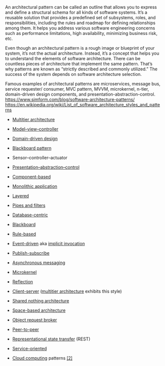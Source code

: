 An architectural pattern can be called an outline that allows you to express and define a structural schema for all kinds of software systems. It’s a reusable solution that provides a predefined set of subsystems, roles, and responsibilities, including the rules and roadmap for defining relationships among them. It helps you address various software engineering concerns such as performance limitations, high availability, minimizing business risk, etc.     

Even though an architectural pattern is a rough image or blueprint of your system, it’s not the actual architecture. Instead, it’s a concept that helps you to understand the elements of software architecture. There can be countless pieces of architecture that implement the same pattern. That’s why patterns are known as “strictly described and commonly utilized.” The success of the system depends on software architecture selection. 

Famous examples of architectural patterns are microservices, message bus, service requester/ consumer, MVC pattern, MVVM, microkernel, n-tier, domain-driven design components, and presentation-abstraction-control.
https://www.simform.com/blog/software-architecture-patterns/
https://en.wikipedia.org/wiki/List_of_software_architecture_styles_and_patterns



-   [Multitier architecture](https://en.wikipedia.org/wiki/Multitier_architecture "Multitier architecture")
-   [Model–view–controller](https://en.wikipedia.org/wiki/Model%E2%80%93view%E2%80%93controller "Model–view–controller")
-   [Domain-driven design](https://en.wikipedia.org/wiki/Domain-driven_design "Domain-driven design")
-   [Blackboard pattern](https://en.wikipedia.org/wiki/Blackboard_pattern "Blackboard pattern")
-   Sensor–controller–actuator
-   [Presentation–abstraction–control](https://en.wikipedia.org/wiki/Presentation%E2%80%93abstraction%E2%80%93control "Presentation–abstraction–control")

-   [Component-based](https://en.wikipedia.org/wiki/Software_componentry "Software componentry")
-   [Monolithic application](https://en.wikipedia.org/wiki/Monolithic_application "Monolithic application")
-   [Layered](https://en.wikipedia.org/wiki/Abstraction_(computer_science)#Layered_architecture "Abstraction (computer science)")
-   [Pipes and filters](https://en.wikipedia.org/wiki/Pipes_and_filters "Pipes and filters")

-   [Database-centric](https://en.wikipedia.org/wiki/Database-centric_architecture "Database-centric architecture")
-   [Blackboard](https://en.wikipedia.org/wiki/Blackboard_(computing) "Blackboard (computing)")
-   [Rule-based](https://en.wikipedia.org/wiki/Rule-based_system "Rule-based system")

-   [Event-driven](https://en.wikipedia.org/wiki/Event-driven_architecture "Event-driven architecture") aka [implicit invocation](https://en.wikipedia.org/wiki/Implicit_invocation "Implicit invocation")
-   [Publish-subscribe](https://en.wikipedia.org/wiki/Publish/subscribe "Publish/subscribe")
-   [Asynchronous messaging](https://en.wikipedia.org/wiki/Asynchronous_messaging "Asynchronous messaging")

-   [Microkernel](https://en.wikipedia.org/wiki/Microkernel "Microkernel")
-   [Reflection](https://en.wikipedia.org/wiki/Reflection_(computer_programming) "Reflection (computer programming)")
-   [Client-server](https://en.wikipedia.org/wiki/Client%E2%80%93server_model "Client–server model") ([multitier architecture](https://en.wikipedia.org/wiki/Multitier_architecture "Multitier architecture") exhibits this style)
-   [Shared nothing architecture](https://en.wikipedia.org/wiki/Shared_nothing_architecture "Shared nothing architecture")
-   [Space-based architecture](https://en.wikipedia.org/wiki/Space-based_architecture "Space-based architecture")
-   [Object request broker](https://en.wikipedia.org/wiki/Object_request_broker "Object request broker")
-   [Peer-to-peer](https://en.wikipedia.org/wiki/Peer-to-peer "Peer-to-peer")
-   [Representational state transfer](https://en.wikipedia.org/wiki/Representational_state_transfer "Representational state transfer") (REST)
-   [Service-oriented](https://en.wikipedia.org/wiki/Service-oriented_architecture "Service-oriented architecture")
-   [Cloud computing](https://en.wikipedia.org/wiki/Cloud_computing "Cloud computing") patterns [[2]](https://en.wikipedia.org/wiki/List_of_software_architecture_styles_and_patterns#cite_note-ieeesw-2)
